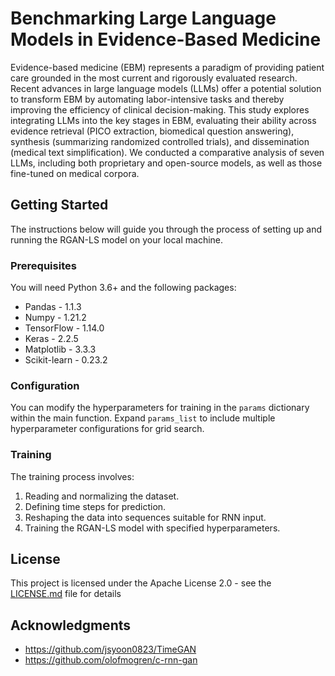 # Benchmarking Large Language Models in Evidence-Based Medicine

Evidence-based medicine (EBM) represents a paradigm of providing patient care grounded in the most current and rigorously evaluated research. Recent advances in large language models (LLMs) offer a potential solution to transform EBM by automating labor-intensive tasks and thereby improving the efficiency of clinical decision-making.
This study explores integrating LLMs into the key stages in EBM, evaluating their ability across evidence retrieval (PICO extraction, biomedical question answering), synthesis (summarizing randomized controlled trials), and dissemination (medical text simplification). 
We conducted a comparative analysis of seven LLMs, including both proprietary and open-source models, as well as those fine-tuned on medical corpora.

## Getting Started

The instructions below will guide you through the process of setting up and running the RGAN-LS model on your local machine.

### Prerequisites

You will need Python 3.6+ and the following packages:

- Pandas  - 1.1.3
- Numpy - 1.21.2
- TensorFlow - 1.14.0
- Keras - 2.2.5
- Matplotlib - 3.3.3
- Scikit-learn - 0.23.2

### Configuration

You can modify the hyperparameters for training in the `params` dictionary within the main function. Expand `params_list` to include multiple hyperparameter configurations for grid search.

### Training

The training process involves:

1. Reading and normalizing the dataset.
2. Defining time steps for prediction.
3. Reshaping the data into sequences suitable for RNN input.
4. Training the RGAN-LS model with specified hyperparameters.

## License

This project is licensed under the Apache License 2.0 - see the [LICENSE.md](LICENSE.md) file for details

## Acknowledgments

* https://github.com/jsyoon0823/TimeGAN
* https://github.com/olofmogren/c-rnn-gan
